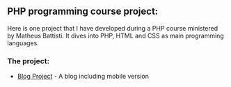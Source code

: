 ## PHP programming course project:

Here is one project that I have developed during a PHP course ministered by Matheus Battisti. 
It dives into PHP, HTML and CSS as main programming languages. 

### The project:

- <a href="https://github.com/augustoafleal/php-projects/tree/main/project_blog">Blog Project</a> - A blog including mobile version
